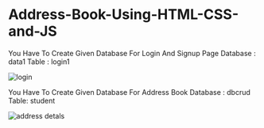 # Address-Book-Using-HTML-CSS-and-JS

You Have To Create Given Database For Login And Signup Page
Database : data1
Table : login1

![login](https://github.com/Suryansh-rajs/Address-Book-Using-HTML-CSS-and-JS/assets/123067423/fd525cea-ab27-4459-ae83-19df01a58618)



You Have To Create Given Database For Address Book
Database : dbcrud
Table: student

![address detals](https://github.com/Suryansh-rajs/Address-Book-Using-HTML-CSS-and-JS/assets/123067423/c3de3b14-3a46-4312-8c0a-d22d1f71c157)
